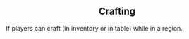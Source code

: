 <h2 style="text-align:center;"> Crafting </h2>

If players can craft (in inventory or in table) while in a region.

